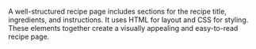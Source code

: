 A well-structured recipe page includes sections for the recipe title, ingredients, and instructions. It uses HTML for layout and CSS for styling. These elements together create a visually appealing and easy-to-read recipe page.
